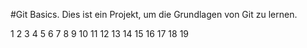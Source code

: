 #Git Basics. Dies ist ein Projekt, um die Grundlagen von Git zu lernen.

1
2
3
4
5
6
7
8
9
10
11
12
13
14
15
16
17
18
19
